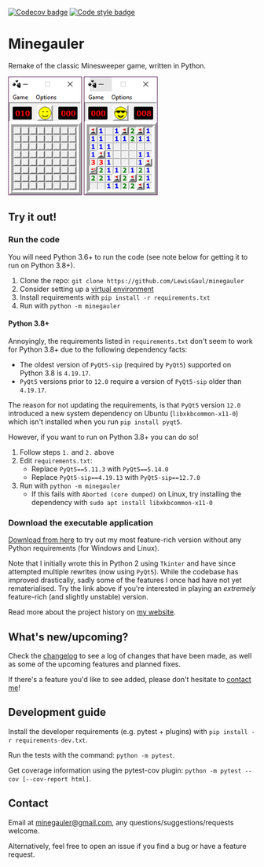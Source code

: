 [![Codecov badge](https://img.shields.io/codecov/c/github/LewisGaul/minegauler?token=85d4f08d368940708556d49c3150c06a)](https://codecov.io/gh/LewisGaul/minegauler/)
[![Code style badge](https://img.shields.io/badge/code%20style-black-000000.svg)](https://black.readthedocs.io/en/stable/)

# Minegauler

Remake of the classic Minesweeper game, written in Python.


![img1](img/screenshots/beginner_start.png)
![img2](img/screenshots/beginner_win.png)


## Try it out!

### Run the code

You will need Python 3.6+ to run the code (see note below for getting it to run on Python 3.8+).

 1. Clone the repo: `git clone https://github.com/LewisGaul/minegauler`
 2. Consider setting up a [virtual environment](https://docs.python.org/3/tutorial/venv.html)
 3. Install requirements with `pip install -r requirements.txt`
 4. Run with `python -m minegauler`


#### Python 3.8+

Annoyingly, the requirements listed in `requirements.txt` don't seem to work for Python 3.8+ due to the following dependency facts:

 - The oldest version of `PyQt5-sip` (required by `PyQt5`) supported on Python 3.8 is `4.19.17`.
 - `PyQt5` versions prior to `12.0` require a version of `PyQt5-sip` older than `4.19.17`.

The reason for not updating the requirements, is that `PyQt5` version `12.0` introduced a new system dependency on Ubuntu (`libxkbcommon-x11-0`) which isn't installed when you run `pip install pyqt5`.

However, if you want to run on Python 3.8+ you can do so!

 1. Follow steps `1.` and `2.` above
 2. Edit `requirements.txt`:
    - Replace `PyQt5==5.11.3` with `PyQt5==5.14.0`
    - Replace `PyQt5-sip==4.19.13` with `PyQt5-sip==12.7.0`
 3. Run with `python -m minegauler`
    - If this fails with `Aborted (core dumped)` on Linux, try installing the dependency with `sudo apt install libxkbcommon-x11-0`


### Download the executable application

[Download from here](https://raw.githubusercontent.com/LewisGaul/minegauler/master/releases/MineGauler1.2.2.zip) to try out my most feature-rich version without any Python requirements (for Windows and Linux).

Note that I initially wrote this in Python 2 using `Tkinter` and have since attempted multiple rewrites (now using `PyQt5`). While the codebase has improved drastically, sadly some of the features I once had have not yet rematerialised. Try the link above if you're interested in playing an *extremely* feature-rich (and slightly unstable) version.

Read more about the project history on [my website](https://www.lewisgaul.co.uk/minegauler.html).



## What's new/upcoming?

Check the [changelog](CHANGELOG.md) to see a log of changes that have been made, as well as some of the upcoming features and planned fixes.

If there's a feature you'd like to see added, please don't hesitate to [contact me](#Contact)!


## Development guide

Install the developer requirements (e.g. pytest + plugins) with `pip install -r requirements-dev.txt`.

Run the tests with the command: `python -m pytest`.

Get coverage information using the pytest-cov plugin: `python -m pytest --cov [--cov-report html]`.



## Contact

Email at minegauler@gmail.com, any questions/suggestions/requests welcome.

Alternatively, feel free to open an issue if you find a bug or have a feature request.
